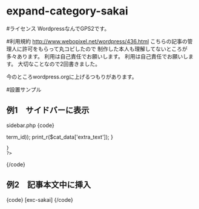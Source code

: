 expand-category-sakai
=====================

#ライセンス
WordpressなんでGPS2です。

#利用規約
http://www.webopixel.net/wordpress/436.html
こちらの記事の管理人に許可をもらって丸コピしたので
制作した本人も理解してないところが多々あります。
利用は自己責任でお願いします。
利用は自己責任でお願いします。
大切なことなので2回書きました。

今のところwordpress.orgに上げるつもりがあります。


#設置サンプル


## 例1　サイドバーに表示
sidebar.php
{code}
<aside class="widget">
	<?php
	if ($category = get_the_category()) {
		foreach ($category as $value) {
			$cat_data = get_option('cat_'.intval($value->term_id));
			print_r($cat_data['extra_text']);
		}

	}
	?>
</aside>
{/code}

## 例2　記事本文中に挿入
{code}
	[exc-sakai]
{/code}
